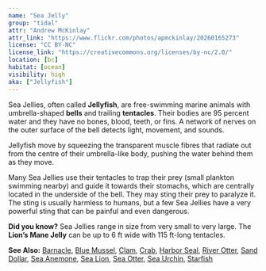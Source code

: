 ```yaml
---
name: "Sea Jelly"
group: "tidal"
attr: "Andrew McKinlay"
attr_link: "https://www.flickr.com/photos/apmckinlay/20260165273"
license: "CC BY-NC"
license_link: "https://creativecommons.org/licenses/by-nc/2.0/"
location: [bc]
habitat: [ocean]
visibility: high 
aka: ["Jellyfish"]
---
```

Sea Jellies, often called **Jellyfish**, are free-swimming marine animals with umbrella-shaped **bells** and trailing **tentacles**. Their bodies are 95 percent water and they have no bones, blood, teeth, or fins. A network of nerves on the outer surface of the bell detects light, movement, and sounds.

Jellyfish move by squeezing the transparent muscle fibres that radiate out from the centre of their umbrella-like body, pushing the water behind them as they move.

Many Sea Jellies use their tentacles to trap their prey (small plankton swimming nearby) and guide it towards their stomachs, which are centrally located in the underside of the bell. They may sting their prey to paralyze it. The sting is usually harmless to humans, but a few Sea Jellies have a very powerful sting that can be painful and even dangerous.

**Did you know?** Sea Jellies range in size from very small to very large. The **Lion’s Mane Jelly** can be up to 6 ft wide with 115 ft-long tentacles.

<!-- generated, do not edit -->
**See Also:**
[Barnacle](/animals/barnacle/),
[Blue Mussel](/animals/blumussel/),
[Clam](/animals/clam/),
[Crab](/animals/crab/),
[Harbor Seal](/animals/harbseal/),
[River Otter](/animals/rivotter/),
[Sand Dollar](/animals/sandolr/),
[Sea Anemone](/animals/seaanem/),
[Sea Lion](/animals/sealion/),
[Sea Otter](/animals/seaotter/),
[Sea Urchin](/animals/seaurch/),
[Starfish](/animals/starfish/)
